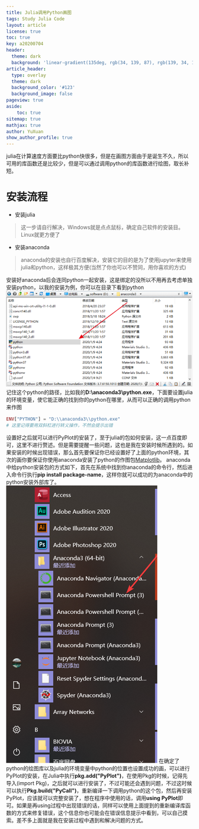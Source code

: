 ```yaml
---
title: Julia调用Python画图
tags: Study Julia Code 
layout: article
license: true
toc: true
key: a20200704
header:
  theme: dark
  background: 'linear-gradient(135deg, rgb(34, 139, 87), rgb(139, 34, 139))'
article_header:
  type: overlay
  theme: dark
  background_color: '#123'
  background_image: false
pageview: true
aside:
    toc: true
sitemap: true
mathjax: true
author: YuXuan
show_author_profile: true
---
```

julia在计算速度方面要比python快很多，但是在画图方面由于是诞生不久，所以可用的库函数还是比较少，但是可以通过调用python的库函数进行绘图，取长补短。
<!--more-->
# 安装流程
- 安装julia
> 这一步请自行解决，Windows就是点点鼠标，确定自己软件的安装目。Linux就更方便了
- 安装anaconda
> anaconda的安装也自行百度解决，安装它的目的是为了使用jupyter来使用julia和python，这样极其方便(当然了你也可以不赞同，用你喜欢的方式)

安装好anaconda后会连同python一起安装，这是绑定的没所以不用再去考虑单独安装python，以我的安装为例，你可以在目录下看到python
![png](/assets/images/20200704/python.png)
记住这个python的路径，比如我的**D:\\anaconda3\\python.exe**，下面要设置julia的环境变量，使它能正确的找到你的python在哪里，从而可以正确的调用python来作图
```julia
ENV["PYTHON"] = "D:\\anaconda3\\python.exe"
# 这里记得要用双斜杠进行转义操作，不然会提示出错
```
设置好之后就可以进行PyPlot的安装了，至于julia的包如何安装，这一点百度即可，这里不进行赘述。但是需要提醒一些问题，这也是我在安装时候所遇到的。如果安装的时候出现错误，那么首先要保证你已经设置好了上面的python环境，其次的画你要保证你使用anaconda安装了python的作图包[Matplotlib](https://matplotlib.org/)。
anaconda中给python安装包的方式如下，首先在系统中找到你anaconda的命令行，然后进入命令行执行**pip install package-name**，这样你就可以成功的为anaconda中的python安装外部库了。
![png](/assets/images/20200704/anaconda.png)
在确定了python的绘图库以及julia的环境变量中python的位置也设置成功的画，可以进行PyPlot的安装，在Julia中执行**pkg.add("PyPlot")**，在使用Pkg的时候，记得先导入(import Pkg)，之后就可以进行安装了，不过可能还会遇到问题，不过这时候可以执行**Pkg.build("PyCall")**，重新编译一下调用python的这个包，然后再安装PyPlot，应该就可以完整安装了，想在程序中使用的话，调用**using PyPlot**即可。如果是再using过程中出现错误的话，同样可以使用上面提到的重新编译库函数的方式来修复错误，这个信息你也可能会在错误信息提示中看到，可以自己摸索。差不多上面就是我在安装过程中遇到和解决问题的方式。